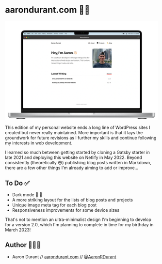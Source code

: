 # aarondurant.com 🤘🏻

![Aaron Durant's Gatsby personal website](src/images/personal-website-screenshot.png "Aaron Durant's personal website")

This edition of my personal website ends a long line of WordPress sites I created but never really maintained. More important is that it lays the groundwork for future revisions as I further my skills and continue following my interests in web development.

I learned so much between getting started by cloning a Gatsby starter in late 2021 and deploying this website on Netlify in May 2022. Beyond consistently (theoretically 😳) publishing blog posts written in Markdown, there are a few other things I'm already aiming to add or improve...

## To Do ✅

- Dark mode 🌃 🌙
- A more striking layout for the lists of blog posts and projects
- Unique image meta tag for each blog post
- Responsiveness improvements for some device sizes

That's not to mention an ultra-minimalist design I'm beginning to develop for a version 2.0, which I'm planning to complete in time for my birthday in March 2023!

## Author 👨🏻‍💻

- Aaron Durant // [aarondurant.com](https://aarondurant.com) // [@AaronRDurant](https://twitter.com/AaronRDurant)
